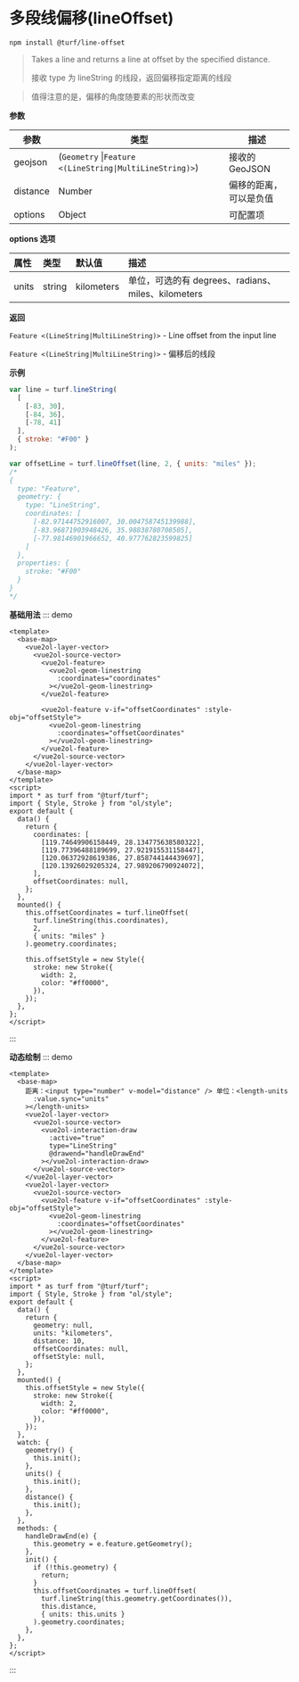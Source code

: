 # 多段线偏移(lineOffset)

```
npm install @turf/line-offset
```

> Takes a line and returns a line at offset by the specified distance.
>
> 接收 type 为 lineString 的线段，返回偏移指定距离的线段

> 值得注意的是，偏移的角度随要素的形状而改变

**参数**

| 参数     | 类型                                                     | 描述                   |
| -------- | -------------------------------------------------------- | ---------------------- |
| geojson  | (`Geometry` \|`Feature <(LineString\|MultiLineString)>`) | 接收的 GeoJSON         |
| distance | Number                                                   | 偏移的距离，可以是负值 |
| options  | Object                                                   | 可配置项               |

**options 选项**

| 属性  | 类型   | 默认值     | 描述                                               |
| :---- | :----- | :--------- | :------------------------------------------------- |
| units | string | kilometers | 单位，可选的有 degrees、radians、miles、kilometers |

**返回**

`Feature <(LineString|MultiLineString)>` - Line offset from the input line

`Feature <(LineString|MultiLineString)>` - 偏移后的线段

**示例**

```js
var line = turf.lineString(
  [
    [-83, 30],
    [-84, 36],
    [-78, 41]
  ],
  { stroke: "#F00" }
);

var offsetLine = turf.lineOffset(line, 2, { units: "miles" });
/*
{
  type: "Feature",
  geometry: {
    type: "LineString",
    coordinates: [
      [-82.97144752916007, 30.004758745139988],
      [-83.96871903948426, 35.98838780708505],
      [-77.98146901966652, 40.977762823599825]
    ]
  },
  properties: {
    stroke: "#F00"
  }
}
*/
```

**基础用法**
::: demo

```vue
<template>
  <base-map>
    <vue2ol-layer-vector>
      <vue2ol-source-vector>
        <vue2ol-feature>
          <vue2ol-geom-linestring
            :coordinates="coordinates"
          ></vue2ol-geom-linestring>
        </vue2ol-feature>

        <vue2ol-feature v-if="offsetCoordinates" :style-obj="offsetStyle">
          <vue2ol-geom-linestring
            :coordinates="offsetCoordinates"
          ></vue2ol-geom-linestring>
        </vue2ol-feature>
      </vue2ol-source-vector>
    </vue2ol-layer-vector>
  </base-map>
</template>
<script>
import * as turf from "@turf/turf";
import { Style, Stroke } from "ol/style";
export default {
  data() {
    return {
      coordinates: [
        [119.74649906158449, 28.134775638580322],
        [119.77396488189699, 27.921915531158447],
        [120.06372928619386, 27.858744144439697],
        [120.13926029205324, 27.989206790924072],
      ],
      offsetCoordinates: null,
    };
  },
  mounted() {
    this.offsetCoordinates = turf.lineOffset(
      turf.lineString(this.coordinates),
      2,
      { units: "miles" }
    ).geometry.coordinates;

    this.offsetStyle = new Style({
      stroke: new Stroke({
        width: 2,
        color: "#ff0000",
      }),
    });
  },
};
</script>
```

:::

**动态绘制**
::: demo

```vue
<template>
  <base-map>
    距离：<input type="number" v-model="distance" /> 单位：<length-units
      :value.sync="units"
    ></length-units>
    <vue2ol-layer-vector>
      <vue2ol-source-vector>
        <vue2ol-interaction-draw
          :active="true"
          type="LineString"
          @drawend="handleDrawEnd"
        ></vue2ol-interaction-draw>
      </vue2ol-source-vector>
    </vue2ol-layer-vector>
    <vue2ol-layer-vector>
      <vue2ol-source-vector>
        <vue2ol-feature v-if="offsetCoordinates" :style-obj="offsetStyle">
          <vue2ol-geom-linestring
            :coordinates="offsetCoordinates"
          ></vue2ol-geom-linestring>
        </vue2ol-feature>
      </vue2ol-source-vector>
    </vue2ol-layer-vector>
  </base-map>
</template>
<script>
import * as turf from "@turf/turf";
import { Style, Stroke } from "ol/style";
export default {
  data() {
    return {
      geometry: null,
      units: "kilometers",
      distance: 10,
      offsetCoordinates: null,
      offsetStyle: null,
    };
  },
  mounted() {
    this.offsetStyle = new Style({
      stroke: new Stroke({
        width: 2,
        color: "#ff0000",
      }),
    });
  },
  watch: {
    geometry() {
      this.init();
    },
    units() {
      this.init();
    },
    distance() {
      this.init();
    },
  },
  methods: {
    handleDrawEnd(e) {
      this.geometry = e.feature.getGeometry();
    },
    init() {
      if (!this.geometry) {
        return;
      }
      this.offsetCoordinates = turf.lineOffset(
        turf.lineString(this.geometry.getCoordinates()),
        this.distance,
        { units: this.units }
      ).geometry.coordinates;
    },
  },
};
</script>
```

:::
